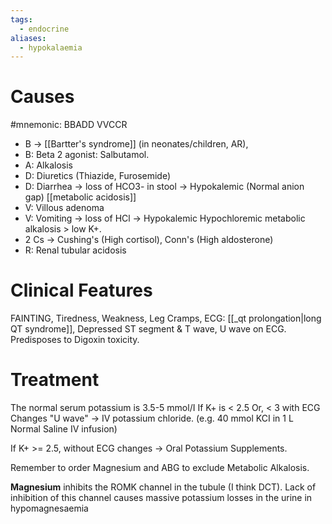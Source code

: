 ```yaml
---
tags:
  - endocrine
aliases:
  - hypokalaemia
---
```

# Causes
#mnemonic: BBADD VVCCR
- B -> [[Bartter's syndrome]] (in neonates/children, AR),
- B: Beta 2 agonist: Salbutamol.
- A: Alkalosis
- D: Diuretics (Thiazide, Furosemide)
- D: Diarrhea -> loss of HCO3- in stool -> Hypokalemic (Normal anion gap) [[metabolic acidosis]]
- V: Villous adenoma
- V: Vomiting -> loss of HCl -> Hypokalemic Hypochloremic metabolic alkalosis > low K+.
- 2 Cs -> Cushing's (High cortisol), Conn's (High aldosterone)
- R: Renal tubular acidosis

# Clinical Features
FAINTING, Tiredness, Weakness, Leg Cramps,
ECG: [[_qt prolongation|long QT syndrome]], Depressed ST segment & T wave, U wave on ECG.
Predisposes to Digoxin toxicity.

# Treatment
The normal serum potassium is 3.5-5 mmol/I
If K+ is < 2.5 Or, < 3 with ECG Changes "U wave"
	-> IV potassium chloride. (e.g. 40 mmol KCI in 1 L Normal Saline IV infusion)

If K+ >= 2.5, without ECG changes
	-> Oral Potassium Supplements.

Remember to order Magnesium and ABG to exclude Metabolic Alkalosis.

**Magnesium** inhibits the ROMK channel in the tubule (I think DCT). Lack of inhibition of this channel causes massive potassium losses in the urine in hypomagnesaemia